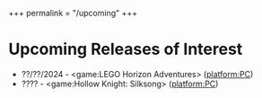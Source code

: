 +++
permalink = "/upcoming"
+++

# Upcoming Releases of Interest

* ??/??/2024 - <game:LEGO Horizon Adventures> (<platform:PC>)
* ???? - <game:Hollow Knight: Silksong> (<platform:PC>)

